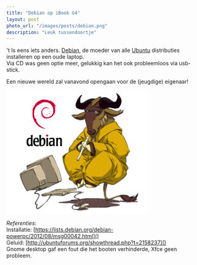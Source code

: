 ```yaml
---
title: "Debian op iBook G4"
layout: post
photo_url: "/images/posts/debian.png"
description: "Leuk tussendoortje"
---
```


't Is eens iets anders. [Debian](https://www.debian.org/), de moeder van alle [Ubuntu](http://www.ubuntu.com/) distributies installeren op een oude laptop.   
Via CD was geen optie meer, gelukkig kan het ook probleemloos via usb-stick.

Een nieuwe wereld zal vanavond opengaan voor de (jeugdige) eigenaar!

![](/images/posts/debian.png)

*Referenties*:   
Installatie: [https://lists.debian.org/debian-powerpc/2012/08/msg00042.html]()   
Geluid: [http://ubuntuforums.org/showthread.php?t=2158237]()   
Gnome desktop gaf een fout die het booten verhinderde, Xfce geen probleem.